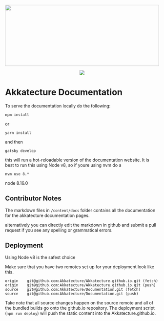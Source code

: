 <a href="https://akkatecture.net/"><img src="https://raw.githubusercontent.com/Lutando/Akkatecture/master/logo.svg?sanitize=true" width="100%" height="200"></a>

<p align="center">
  <img src="https://dev.azure.com/lutando/Akkatecture/_apis/build/status/Akkatecture%20Documentation%20CI%20CD?branchName=master">
</p>

# Akkatecture Documentation
To serve the documentation locally do the following:
```
npm install 
```
or
```
yarn install
```

and then
```
gatsby develop
````

this will run a hot-reloadable version of the documentation website. It is best to run this using Node v8, so if youre using nvm do a 

```
nvm use 8.*
```

node 8.16.0

## Contributor Notes
The markdown files  in `/content/docs` folder contains all the documentation for the akkatecture documentation pages.

alternatively you can directly edit the markdown in github and submit a pull request if you see any spelling or grammatical errors.

## Deployment

Using Node v8 is the safest choice

Make sure that you have two remotes set up for your deployment look like this.

```
origin    git@github.com:Akkatecture/Akkatecture.github.io.git (fetch)
origin    git@github.com:Akkatecture/Akkatecture.github.io.git (push)
source    git@github.com:Akkatecture/Documentation.git (fetch)
source    git@github.com:Akkatecture/Documentation.git (push)
```

Take note that all source changes happen on the source remote and all of the bundled builds go onto the github.io repository. The deployment script (`npm run deploy`) will push the static content into the Akkatecture.github.io.